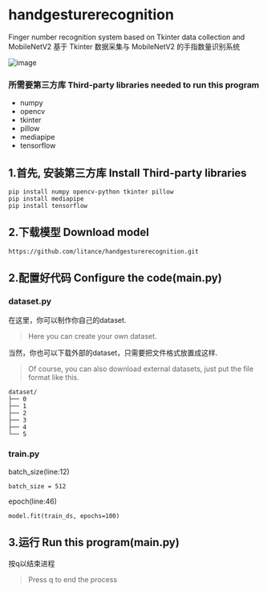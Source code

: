 # handgesturerecognition
Finger number recognition system based on Tkinter data collection and MobileNetV2 基于 Tkinter 数据采集与 MobileNetV2 的手指数量识别系统

![image](https://github.com/user-attachments/assets/0eb95831-8e88-4d78-9c23-8e974167024d)

### 所需要第三方库 Third-party libraries needed to run this program
- numpy
- opencv
- tkinter
- pillow
- mediapipe
- tensorflow

## 1.首先, 安装第三方库 Install Third-party libraries
```
pip install numpy opencv-python tkinter pillow
pip install mediapipe
pip install tensorflow
```

## 2.下载模型 Download model
```
https://github.com/litance/handgesturerecognition.git
```

## 2.配置好代码 Configure the code(main.py)
### dataset.py
在这里，你可以制作你自己的dataset.
> Here you can create your own dataset.

当然，你也可以下载外部的dataset，只需要把文件格式放置成这样.
> Of course, you can also download external datasets, just put the file format like this.
```
dataset/
├── 0
├── 1
├── 2
├── 3
├── 4
└── 5
```

### train.py

batch_size(line:12)
```
batch_size = 512
```

epoch(line:46)
```
model.fit(train_ds, epochs=100)
```

## 3.运行 Run this program(main.py)
按q以结束进程
> Press q to end the process


